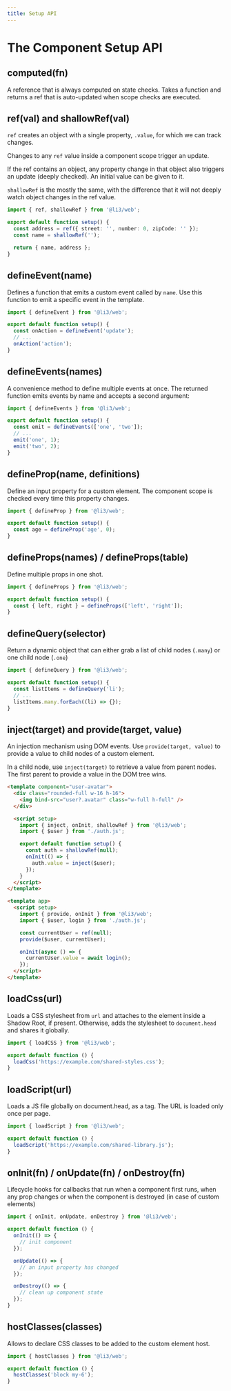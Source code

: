```yaml
---
title: Setup API
---
```


# The Component Setup API

## computed(fn)

A reference that is always computed on state checks. Takes a function and returns a ref that is auto-updated when scope checks are executed.

## ref(val) and shallowRef(val)

`ref` creates an object with a single property, `.value`, for which we can track changes.

Changes to any `ref` value inside a component scope trigger an update.

If the ref contains an object, any property change in that object also triggers an update (deeply checked).
An initial value can be given to it.

`shallowRef` is the mostly the same, with the difference that it will not deeply watch object changes in the ref value.

```ts
import { ref, shallowRef } from '@li3/web';

export default function setup() {
  const address = ref({ street: '', number: 0, zipCode: '' });
  const name = shallowRef('');

  return { name, address };
}
```

## defineEvent(name)

Defines a function that emits a custom event called by `name`. Use this function to emit a specific event in the template.

```ts
import { defineEvent } from '@li3/web';

export default function setup() {
  const onAction = defineEvent('update');
  // ...
  onAction('action');
}
```

## defineEvents(names)

A convenience method to define multiple events at once. The returned function emits events by name and accepts a second argument:

```ts
import { defineEvents } from '@li3/web';

export default function setup() {
  const emit = defineEvents(['one', 'two']);
  // ...
  emit('one', 1);
  emit('two', 2);
}
```

## defineProp(name, definitions)

Define an input property for a custom element.
The component scope is checked every time this property changes.

```ts
import { defineProp } from '@li3/web';

export default function setup() {
  const age = defineProp('age', 0);
}
```

## defineProps(names) / defineProps(table)

Define multiple props in one shot.

```ts
import { defineProps } from '@li3/web';

export default function setup() {
  const { left, right } = defineProps(['left', 'right']);
}
```

## defineQuery(selector)

Return a dynamic object that can either grab a list of child nodes (`.many`) or one child node (`.one`)

```ts
import { defineQuery } from '@li3/web';

export default function setup() {
  const listItems = defineQuery('li');
  // ...
  listItems.many.forEach((li) => {});
}
```

## inject(target) and provide(target, value)

An injection mechanism using DOM events. Use `provide(target, value)` to provide a value to child nodes of a custom element.

In a child node, use `inject(target)` to retrieve a value from parent nodes. The first parent to provide a value in the DOM tree wins.

```html
<template component="user-avatar">
  <div class="rounded-full w-16 h-16">
    <img bind-src="user?.avatar" class="w-full h-full" />
  </div>

  <script setup>
    import { inject, onInit, shallowRef } from '@li3/web';
    import { $user } from './auth.js';

    export default function setup() {
      const auth = shallowRef(null);
      onInit(() => {
        auth.value = inject($user);
      });
    }
  </script>
</template>

<template app>
  <script setup>
    import { provide, onInit } from '@li3/web';
    import { $user, login } from './auth.js';

    const currentUser = ref(null);
    provide($user, currentUser);

    onInit(async () => {
      currentUser.value = await login();
    });
  </script>
</template>
```

## loadCss(url)

Loads a CSS stylesheet from `url` and attaches to the element inside a Shadow Root, if present.
Otherwise, adds the stylesheet to `document.head` and shares it globally.

```js
import { loadCSS } from '@li3/web';

export default function () {
  loadCss('https://example.com/shared-styles.css');
}
```

## loadScript(url)

Loads a JS file globally on document.head, as a tag.
The URL is loaded only once per page.

```js
import { loadScript } from '@li3/web';

export default function () {
  loadScript('https://example.com/shared-library.js');
}
```

## onInit(fn) / onUpdate(fn) / onDestroy(fn)

Lifecycle hooks for callbacks that run when a component first runs, when any prop changes or when the component is destroyed (in case of custom elements)

```js
import { onInit, onUpdate, onDestroy } from '@li3/web';

export default function () {
  onInit(() => {
    // init component
  });

  onUpdate(() => {
    // an input property has changed
  });

  onDestroy(() => {
    // clean up component state
  });
}
```

## hostClasses(classes)

Allows to declare CSS classes to be added to the custom element host.

```js
import { hostClasses } from '@li3/web';

export default function () {
  hostClasses('block my-6');
}
```
